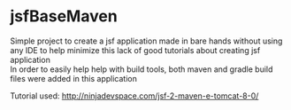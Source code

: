 # jsfBaseMaven
Simple project to create a jsf application made in bare hands without using any IDE to help minimize this lack of good tutorials about creating jsf application
<br/>
In order to easily help help with build tools, both maven and gradle build files were added in this application

Tutorial used: http://ninjadevspace.com/jsf-2-maven-e-tomcat-8-0/
